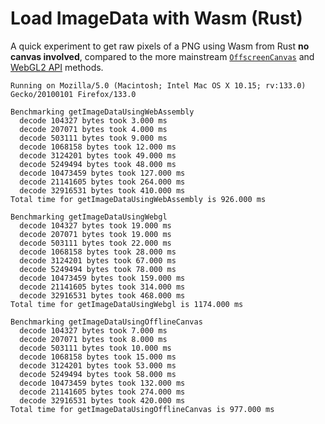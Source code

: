 # Load ImageData with Wasm (Rust) 

A quick experiment to get raw pixels of a PNG using Wasm from Rust __no canvas involved__, compared to the more mainstream [`OffscreenCanvas`](https://developer.mozilla.org/en-US/docs/Web/API/OffscreenCanvas) and [WebGL2 API](https://developer.mozilla.org/en-US/docs/Web/API/WebGL_API) methods.

```
Running on Mozilla/5.0 (Macintosh; Intel Mac OS X 10.15; rv:133.0) Gecko/20100101 Firefox/133.0

Benchmarking getImageDataUsingWebAssembly
  decode 104327 bytes took 3.000 ms
  decode 207071 bytes took 4.000 ms
  decode 503111 bytes took 9.000 ms
  decode 1068158 bytes took 12.000 ms
  decode 3124201 bytes took 49.000 ms
  decode 5249494 bytes took 48.000 ms
  decode 10473459 bytes took 127.000 ms
  decode 21141605 bytes took 264.000 ms
  decode 32916531 bytes took 410.000 ms
Total time for getImageDataUsingWebAssembly is 926.000 ms

Benchmarking getImageDataUsingWebgl
  decode 104327 bytes took 19.000 ms
  decode 207071 bytes took 19.000 ms
  decode 503111 bytes took 22.000 ms
  decode 1068158 bytes took 28.000 ms
  decode 3124201 bytes took 67.000 ms
  decode 5249494 bytes took 78.000 ms
  decode 10473459 bytes took 159.000 ms
  decode 21141605 bytes took 314.000 ms
  decode 32916531 bytes took 468.000 ms
Total time for getImageDataUsingWebgl is 1174.000 ms

Benchmarking getImageDataUsingOfflineCanvas
  decode 104327 bytes took 7.000 ms
  decode 207071 bytes took 8.000 ms
  decode 503111 bytes took 10.000 ms
  decode 1068158 bytes took 15.000 ms
  decode 3124201 bytes took 53.000 ms
  decode 5249494 bytes took 58.000 ms
  decode 10473459 bytes took 132.000 ms
  decode 21141605 bytes took 274.000 ms
  decode 32916531 bytes took 420.000 ms
Total time for getImageDataUsingOfflineCanvas is 977.000 ms
```
